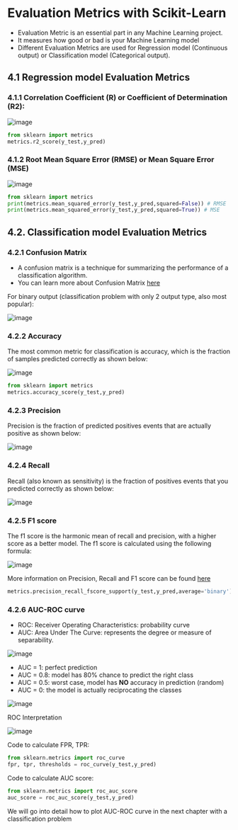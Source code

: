 # Evaluation Metrics with Scikit-Learn

- Evaluation Metric is an essential part in any Machine Learning project.
- It measures how good or bad is your Machine Learning model
- Different Evaluation Metrics are used for Regression model (Continuous output) or Classification model (Categorical output).

## 4.1 Regression model Evaluation Metrics

### 4.1.1 Correlation Coefficient (R) or Coefficient of Determination (R2):

![image](https://user-images.githubusercontent.com/43855029/120700259-72274900-c47f-11eb-8959-a4bbe4eafccc.png)

```python
from sklearn import metrics
metrics.r2_score(y_test,y_pred)
```

### 4.1.2 Root Mean Square Error (RMSE) or Mean Square Error (MSE)

![image](https://user-images.githubusercontent.com/43855029/120700533-c5010080-c47f-11eb-8050-b1cd8c63746e.png)

```python
from sklearn import metrics
print(metrics.mean_squared_error(y_test,y_pred,squared=False)) # RMSE
print(metrics.mean_squared_error(y_test,y_pred,squared=True)) # MSE
```

## 4.2. Classification model Evaluation Metrics

### 4.2.1 Confusion Matrix
- A confusion matrix is a technique for summarizing the performance of a classification algorithm.
- You can learn more about Confusion Matrix [here](https://www.analyticsvidhya.com/blog/2020/04/confusion-matrix-machine-learning/)

For binary output (classification problem with only 2 output type, also most popular):

![image](https://user-images.githubusercontent.com/43855029/120687356-efe35880-c46f-11eb-950f-5feef237a4c1.png)

### 4.2.2 Accuracy

The most common metric for classification is accuracy, which is the fraction of samples predicted correctly as shown below:

![image](https://user-images.githubusercontent.com/43855029/120700619-dea24800-c47f-11eb-81c4-df090cad93da.png)

```python
from sklearn import metrics
metrics.accuracy_score(y_test,y_pred)
```

### 4.2.3 Precision 

Precision is the fraction of predicted positives events that are actually positive as shown below:

![image](https://user-images.githubusercontent.com/43855029/120700808-1c9f6c00-c480-11eb-9ec8-597d02a76a94.png)

### 4.2.4 Recall

Recall (also known as sensitivity) is the fraction of positives events that you predicted correctly as shown below:

![image](https://user-images.githubusercontent.com/43855029/120700754-07c2d880-c480-11eb-81e1-7c7926452346.png)


### 4.2.5 F1 score

The f1 score is the harmonic mean of recall and precision, with a higher score as a better model. The f1 score is calculated using the following formula:

![image](https://user-images.githubusercontent.com/43855029/120701061-6ee08d00-c480-11eb-9ab1-71d905e6a491.png)

More information on Precision, Recall and F1 score can be found [here](https://scikit-learn.org/stable/modules/generated/sklearn.metrics.precision_recall_fscore_support.html)

```python
metrics.precision_recall_fscore_support(y_test,y_pred,average='binary')
```

### 4.2.6 AUC-ROC curve
- ROC: Receiver Operating Characteristics:  probability curve
- AUC: Area Under The Curve: represents the degree or measure of separability.
 
![image](https://user-images.githubusercontent.com/43855029/120698991-ccbfa580-c47d-11eb-9f11-6e2acb00d46d.png)

  - AUC = 1:   perfect prediction
  - AUC = 0.8: model has 80% chance to predict the right class
  - AUC = 0.5: worst case, model has **NO** accuracy in prediction (random)
  - AUC = 0:   the model is actually reciprocating the classes
  
![image](https://user-images.githubusercontent.com/43855029/120699552-84ed4e00-c47e-11eb-8089-54158439ad6f.png)

ROC Interpretation

![image](https://user-images.githubusercontent.com/43855029/133898061-2c7f5da6-c41b-41af-8a81-b65fef3c3184.png)

Code to calculate FPR, TPR:

```python
from sklearn.metrics import roc_curve
fpr, tpr, thresholds = roc_curve(y_test,y_pred)
```

Code to calculate AUC score:

```python
from sklearn.metrics import roc_auc_score
auc_score = roc_auc_score(y_test,y_pred)
```

We will go into detail how to plot AUC-ROC curve in the next chapter with a classification problem
